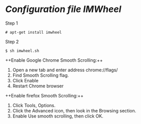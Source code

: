 # *Configuration file IMWheel*

Step 1

```
# apt-get install imwheel
```

Step 2

```
$ sh imwheel.sh
```


++Enable Google Chrome Smooth Scrolling:++
1. Open a new tab and enter address chrome://flags/
2. Find Smooth Scrolling flag.
3. Click Enable
4. Restart Chrome browser

++Enable firefox Smooth Scrolling:++
1. Click Tools, Options.
2. Click the Advanced icon, then look in the Browsing section.
3. Enable Use smooth scrolling, then click OK.